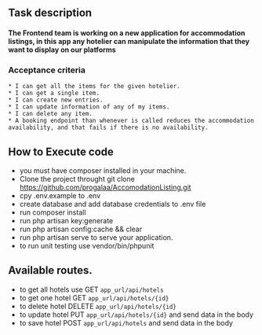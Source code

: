 ## Task description
#### The Frontend team is working on a new application for accommodation listings, in this app any hotelier can manipulate the information that they want to display on our platforms

### Acceptance criteria
    * I can get all the items for the given hotelier.
    * I can get a single item.
    * I can create new entries.
    * I can update information of any of my items.
    * I can delete any item.
    * A booking endpoint than whenever is called reduces the accommodation availability, and that fails if there is no availability. 
    
## How to Execute code    
   * you must have composer installed in your machine.
   * Clone the project throught git clone https://github.com/progalaa/AccomodationListing.git
   * cpy .env.example to .env 
   * create database and add database credentials to .env file
   * run composer install
   * run php artisan key:generate 
   * run php artisan config:cache && clear
   * run php artisan serve to serve your application.
   * to run unit testing use vendor/bin/phpunit
   
 ## Available routes.
   * to get all hotels use GET `app_url/api/hotels` 
   * to get one hotel GET `app_url/api/hotels/{id}`
   * to delete hotel DELETE `app_url/api/hotels/{id}`
   * to update hotel PUT `app_url/api/hotels/{id}` and send data in the body
   * to save hotel POST `app_url/api/hotels` and send data in the body
        
        
   
